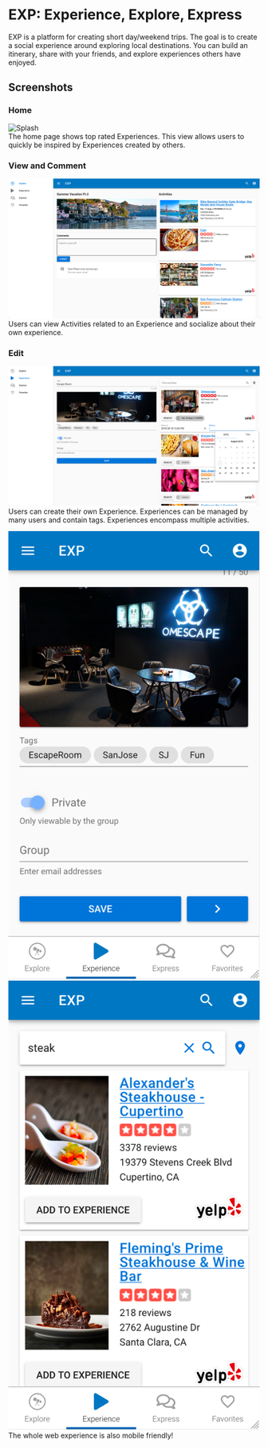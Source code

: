 EXP: Experience, Explore, Express
=================================
EXP is a platform for creating short day/weekend trips. The goal is to create a social experience around exploring local destinations. You can build an itinerary, share with your friends, and explore experiences others have enjoyed.
  
Screenshots
-----------
### Home
![Splash](screenshots/Splash.png?raw=true "Splash")  
The home page shows top rated Experiences. This view allows users to quickly be inspired by Experiences created by others.
  
### View and Comment
![View and Comment](screenshots/View%20And%20Comment.png?raw=true "View and Comment")  
Users can view Activities related to an Experience and socialize about their own experience.
  
### Edit
![Edit](screenshots/Edit.png?raw=true "Edit")  
Users can create their own Experience. Experiences can be managed by many users and contain tags. Experiences encompass multiple activities.
  
![Mobile Edit Experience](screenshots/Mobile%20Edit%20Experience.png?raw=true&s=200 "Mobile Edit Experience")  
![Mobile Edit Activities](screenshots/Mobile%20Edit%20Activities.png?raw=true "Mobile Edit Activities")  
The whole web experience is also mobile friendly!
